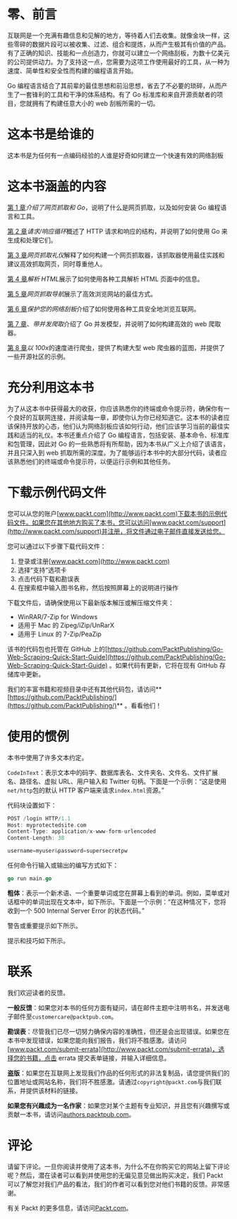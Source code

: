 # 零、前言

互联网是一个充满有趣信息和见解的地方，等待着人们去收集。就像金块一样，这些零碎的数据片段可以被收集、过滤、组合和提炼，从而产生极其有价值的产品。有了正确的知识、技能和一点创造力，你就可以建立一个网络刮板，为数十亿美元的公司提供动力。为了支持这一点，您需要为这项工作使用最好的工具，从一种为速度、简单性和安全性而构建的编程语言开始。

Go 编程语言结合了其前辈的最佳思想和前沿思想，省去了不必要的琐碎，从而产生了一套锋利的工具和干净的体系结构。有了 Go 标准库和来自开源贡献者的项目，您就拥有了构建任意大小的 web 刮板所需的一切。

# 这本书是给谁的

这本书是为任何有一点编码经验的人谁是好奇如何建立一个快速有效的网络刮板

# 这本书涵盖的内容

[第 1 章](1.html)*介绍了网页抓取和 Go*，说明了什么是网页抓取，以及如何安装 Go 编程语言和工具。

[第 2 章](2.html)*请求/响应循环*概述了 HTTP 请求和响应的结构，并说明了如何使用 Go 来生成和处理它们。

[第 3 章](3.html)*网页抓取礼仪*解释了如何构建一个网页抓取器，该抓取器使用最佳实践和建议高效抓取网页，同时尊重他人。

[第 4 章](4.html)*解析 HTML*展示了如何使用各种工具解析 HTML 页面中的信息。

[第 5 章](5.html)*网页抓取导航*展示了高效浏览网站的最佳方式。

[第 6 章](6.html)*保护您的网络刮板*介绍了如何使用各种工具安全地浏览互联网。

[第 7 章](7.html)、*带并发爬取*介绍了 Go 并发模型，并说明了如何构建高效的 web 爬取器。

[第 8 章](8.html)*以 100x*的速度进行爬虫，提供了构建大型 web 爬虫器的蓝图，并提供了一些开源社区的示例。

# 充分利用这本书

为了从这本书中获得最大的收获，你应该熟悉你的终端或命令提示符，确保你有一个良好的互联网连接，并阅读每一章，即使你认为你已经知道它。这本书的读者应该保持开放的心态，他们认为网络刮板应该如何行动，他们应该学习当前的最佳实践和适当的礼仪。本书还重点介绍了 Go 编程语言，包括安装、基本命令、标准库和包管理，因此对 Go 的一些熟悉将有所帮助，因为本书从广义上介绍了该语言，并且只深入到 web 抓取所需的深度。为了能够运行本书中的大部分代码，读者应该熟悉他们的终端或命令提示符，以便运行示例和其他任务。

# 下载示例代码文件

您可以从您的账户[www.packt.com](http://www.packt.com)下载本书的示例代码文件。如果您在其他地方购买了本书，您可以访问[www.packt.com/support](http://www.packt.com/support)并注册，将文件通过电子邮件直接发送给您。

您可以通过以下步骤下载代码文件：

1.  登录或注册[www.packt.com](http://www.packt.com)
2.  选择“支持”选项卡
3.  点击代码下载和勘误表
4.  在搜索框中输入图书名称，然后按照屏幕上的说明进行操作

下载文件后，请确保使用以下最新版本解压或解压缩文件夹：

*   WinRAR/7-Zip for Windows
*   适用于 Mac 的 Zipeg/iZip/UnRarX
*   适用于 Linux 的 7-Zip/PeaZip

该书的代码包也托管在 GitHub 上的[https://github.com/PacktPublishing/Go-Web-Scraping-Quick-Start-Guide](https://github.com/PacktPublishing/Go-Web-Scraping-Quick-Start-Guide) 。如果代码有更新，它将在现有 GitHub 存储库中更新。

我们的丰富书籍和视频目录中还有其他代码包，请访问**[https://github.com/PacktPublishing/](https://github.com/PacktPublishing/)** 。看看他们！

# 使用的惯例

本书中使用了许多文本约定。

`CodeInText`：表示文本中的码字、数据库表名、文件夹名、文件名、文件扩展名、路径名、虚拟 URL、用户输入和 Twitter 句柄。下面是一个示例：“这是使用`net/http`包的默认 HTTP 客户端来请求`index.html`资源。”

代码块设置如下：

```go
POST /login HTTP/1.1
Host: myprotectedsite.com
Content-Type: application/x-www-form-urlencoded
Content-Length: 38

username=myuser&password=supersecretpw
```

任何命令行输入或输出的编写方式如下：

```go
go run main.go
```

**粗体**：表示一个新术语、一个重要单词或您在屏幕上看到的单词。例如，菜单或对话框中的单词出现在文本中，如下所示。下面是一个示例：“在这种情况下，您将收到一个 500 Internal Server Error 的状态代码。”

警告或重要提示如下所示。

提示和技巧如下所示。

# 联系

我们欢迎读者的反馈。

**一般反馈**：如果您对本书的任何方面有疑问，请在邮件主题中注明书名，并发送电子邮件至`customercare@packtpub.com`。

**勘误表**：尽管我们已尽一切努力确保内容的准确性，但还是会出现错误。如果您在本书中发现错误，如果您能向我们报告，我们将不胜感激。请访问[www.packt.com/submit-errata](http://www.packt.com/submit-errata)，选择您的书籍，点击 errata 提交表单链接，并输入详细信息。

**盗版**：如果您在互联网上发现我们作品的任何形式的非法复制品，请您提供我们的位置地址或网站名称，我们将不胜感激。请通过`copyright@packt.com`与我们联系，并提供该材料的链接。

**如果您有兴趣成为一名作家**：如果您对某个主题有专业知识，并且您有兴趣撰写或贡献一本书，请访问[authors.packtpub.com](http://authors.packtpub.com/)。

# 评论

请留下评论。一旦你阅读并使用了这本书，为什么不在你购买它的网站上留下评论呢？然后，潜在读者可以看到并使用您的无偏见意见做出购买决定，我们 Packt 可以了解您对我们产品的看法，我们的作者可以看到您对他们书籍的反馈。非常感谢。

有关 Packt 的更多信息，请访问[Packt.com](http://www.packt.com/)。